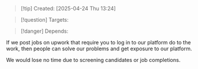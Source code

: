 
>[!tip] Created: [2025-04-24 Thu 13:24]

>[!question] Targets: 

>[!danger] Depends: 

If we post jobs on upwork that require you to log in to our platform do to the work, then people can solve our problems and get exposure to our platform.

We would lose no time due to screening candidates or job completions.

